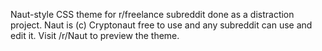 Naut-style CSS theme for r/freelance subreddit done as a distraction project.
Naut is (c) Cryptonaut free to use and any subreddit can use and edit it. Visit /r/Naut to preview the theme.
